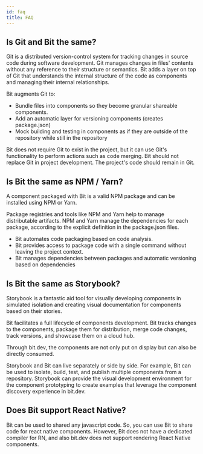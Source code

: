 ```yaml
---
id: faq
title: FAQ
---
```


## Is Git and Bit the same?

Git is a distributed version-control system for tracking changes in source code during software development. Git manages changes in files' contents without any reference to their structure or semantics. Bit adds a layer on top of Git that understands the internal structure of the code as components and managing their internal relationships.  

Bit augments Git to:  

- Bundle files into components so they become granular shareable components.
- Add an automatic layer for versioning components (creates package.json)
- Mock building and testing in components as if they are outside of the repository while still in the repository

Bit does not require Git to exist in the project, but it can use Git's functionality to perform actions such as code merging. Bit should not replace Git in project development. The project's code should remain in Git.  

## Is Bit the same as NPM / Yarn?

A component packaged with Bit is a valid NPM package and can be installed using NPM or Yarn.  

Package registries and tools like NPM and Yarn help to manage distributable artifacts. NPM and Yarn manage the dependencies for each package, according to the explicit definition in the package.json files.

- Bit automates code packaging based on code analysis.  
- Bit provides access to package code with a single command without leaving the project context.
- Bit manages dependencies between packages and automatic versioning based on dependencies

## Is Bit the same as Storybook?

Storybook is a fantastic aid tool for visually developing components in simulated isolation and creating visual documentation for components based on their stories.

Bit facilitates a full lifecycle of components development. Bit tracks changes to the components, package them for distribution, merge code changes, track versions, and showcase them on a cloud hub.  

Through bit.dev, the components are not only put on display but can also be directly consumed.  

Storybook and Bit can live separately or side by side. For example, Bit can be used to isolate, build, test, and publish multiple components from a repository. Storybook can provide the visual development environment for the component prototyping to create examples that leverage the component discovery experience in bit.dev.

## Does Bit support React Native?  

Bit can be used to shared any javascript code. So, you can use Bit to share code for react native components. However, Bit does not have a dedicated compiler for RN, and also bit.dev does not support rendering React Native components.  
